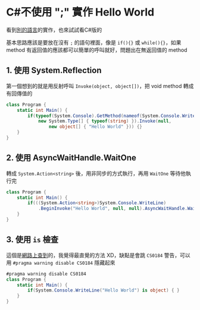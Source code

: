 # C#不使用 ";" 實作 Hello World


看到[別的語言](https://github.com/JacobLinCool/without-semicolon)的實作，也來試試看C#版的

<!--more-->

基本思路應該是要放在沒有 `;` 的語句裡面，像是 `if(){}` 或 `while(){}`，如果 method 有返回值的應該都可以簡單的呼叫就好，問題出在無返回值的 method

## 1. 使用 System.Reflection
第一個想到的就是用反射呼叫 `Invoke(object, object[])`，把 void method 轉成有回傳值的

```csharp
class Program {
    static int Main() {
        if(typeof(System.Console).GetMethod(nameof(System.Console.WriteLine),
            new System.Type[] { typeof(string) }).Invoke(null,
                new object[] { "Hello World" })) {}
    }
}
```

## 2. 使用 AsyncWaitHandle.WaitOne
轉成 `System.Action<string>` 後，用非同步的方式執行，再用 `WaitOne` 等待他執行完

```csharp
class Program {
    static int Main() {
        if(((System.Action<string>)System.Console.WriteLine)
            .BeginInvoke("Hello World", null, null).AsyncWaitHandle.WaitOne()) {}
    }
}
```

## 3. 使用 `is` 檢查
這個是[網路上查到](https://stackoverflow.com/a/32358864/1568102)的，我覺得最直覺的方法 XD，缺點是會跳 `CS0184` 警告，可以用 `#pragma warning disable CS0184` 隱藏起來

```csharp
#pragma warning disable CS0184
class Program {
    static int Main() {
        if(System.Console.WriteLine("Hello World") is object) { }
    }
}
```

